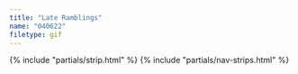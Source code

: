 ```yaml
---
title: "Late Ramblings"
name: "040622"
filetype: gif
---
```


{% include "partials/strip.html" %}
{% include "partials/nav-strips.html" %}
